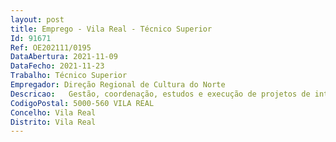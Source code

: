 ```yaml
--- 
layout: post
title: Emprego - Vila Real - Técnico Superior
Id: 91671
Ref: OE202111/0195
DataAbertura: 2021-11-09
DataFecho: 2021-11-23
Trabalho: Técnico Superior
Empregador: Direção Regional de Cultura do Norte
Descricao:   Gestão, coordenação, estudos e execução de projetos de intervenção no contexto da preservação, conservação, restauro e valorização do património classificado   Elaboração de planos de monitorização dos monumentos afetos á DRCN e respetivos planos de intervenção   Preparação e lançamento de concursos públicos, consultas e ajustes diretos de empreitadas e aquisição de bens e serviços   Elaboração e gestão de candidaturas a fundos comunitários   Gestão, Coordenação e acompanhamento técnico de obras e aquisições de serviços   Elaboração de pareceres no âmbito da salvaguarda do património localizado em áreas de servidão administrativa   Diversas atividades inerentes à função.
CodigoPostal: 5000-560 VILA REAL
Concelho: Vila Real
Distrito: Vila Real
--- 
```

